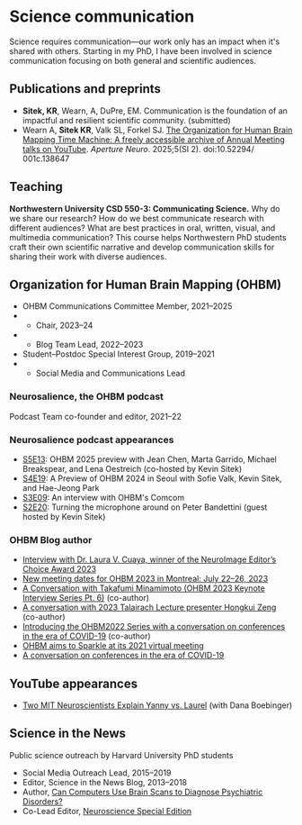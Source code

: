 # Science communication
Science requires communication—our work only has an impact when it's shared with others. Starting in my PhD, I have been involved in science communication focusing on both general and scientific audiences.

## Publications and preprints
- **Sitek, KR**, Wearn, A, DuPre, EM. Communication is the foundation of an impactful and resilient scientific community. (submitted) 
- Wearn A, **Sitek KR**, Valk SL, Forkel SJ. [The Organization for Human Brain Mapping Time Machine: A freely accessible archive of Annual Meeting talks on YouTube](https://doi.org/10.52294/001c.138647). *Aperture Neuro*. 2025;5(SI 2). doi:10.52294/​001c.138647


## Teaching
**Northwestern University CSD 550-3: Communicating Science.** Why do we share our research? How do we best communicate research with different audiences? What are best practices in oral, written, visual, and multimedia communication? This course helps Northwestern PhD students craft their own scientific narrative and develop communication skills for sharing their work with diverse audiences.

## Organization for Human Brain Mapping (OHBM)
- OHBM Communications Committee Member, 2021–2025
- - Chair, 2023–24
- - Blog Team Lead, 2022–2023
- Student–Postdoc Special Interest Group, 2019–2021
- - Social Media and Communications Lead

### Neurosalience, the OHBM podcast
Podcast Team co-founder and editor, 2021–22

### Neurosalience podcast appearances
- [S5E13](https://youtu.be/NnEr4iNd3tI?si=eqe4XGV-B0WokXmH): OHBM 2025 preview with Jean Chen, Marta Garrido, Michael Breakspear, and Lena Oestreich (co-hosted by Kevin Sitek)
- [S4E19](https://www.ohbm-com.com/podcast/v/lwbyep6a3aba2g72ezxzgjjxk84syr): A Preview of OHBM 2024 in Seoul with Sofie Valk, Kevin Sitek, and Hae-Jeong Park
- [S3E09](https://www.ohbm-com.com/podcast/v/wp9xzwsyjymkb6c2pbendbrbxesaz7): An interview with OHBM's Comcom
- [S2E20](https://www.ohbm-com.com/podcast/v/9zs755gcm4dadtr2hs5wn9c53d6ph9): Turning the microphone around on Peter Bandettini (guest hosted by Kevin Sitek)

### OHBM Blog author
- [Interview with Dr. Laura V. Cuaya, winner of the NeuroImage Editor’s Choice Award 2023](https://www.ohbm-com.com/blog/interview-with-dr-laura-v-cuaya-winner-of-the-neuroimage-editors-choice-award-2023)
- [New meeting dates for OHBM 2023 in Montreal: July 22–26, 2023](https://www.ohbm-com.com/blog/new-meeting-dates-for-ohbm-2023-in-montreal-july-22-26-2023)
- [A Conversation with Takafumi Minamimoto (OHBM 2023 Keynote Interview Series Pt. 6)](https://www.ohbm-com.com/blog/a-conversation-with-takafumi-minamimoto-ohbm-2023-keynote-interview-series-pt-6) (co-author)
- [A conversation with 2023 Talairach Lecture presenter Hongkui Zeng](https://www.ohbm-com.com/blog/a-conversation-with-2023-talairach-lecture-presenter-hongkui-zeng) (co-author)
- [Introducing the OHBM2022 Series with a conversation on conferences in the era of COVID-19](https://www.ohbm-com.com/blog/introducing-the-ohbm2022-series-with-a-conversation-on-conferences-in-the-era-of-covid-19) (co-author)
- [OHBM aims to Sparkle at its 2021 virtual meeting](https://www.ohbmbrainmappingblog.com/blog/ohbm-aims-to-sparkle-at-its-2021-virtual-meeting)
- [A conversation on conferences in the era of COVID-19](https://www.ohbmbrainmappingblog.com/blog/introducing-the-ohbm2022-series-with-a-conversation-on-conferences-in-the-era-of-covid-19)

## YouTube appearances
- [Two MIT Neuroscientists Explain Yanny vs. Laurel](https://youtu.be/zaAdNbOTSWY) (with Dana Boebinger)

## Science in the News
Public science outreach by Harvard University PhD students
- Social Media Outreach Lead, 2015–2019
- Editor, Science in the News Blog, 2013–2018
- Author, [Can Computers Use Brain Scans to Diagnose Psychiatric Disorders?](http://sitn.hms.harvard.edu/flash/2016/can-computers-use-brain-scans-to-diagnose-psychiatric-disorders/)
- Co-Lead Editor, [Neuroscience Special Edition](http://sitn.hms.harvard.edu/special-edition-neurotechnology/)